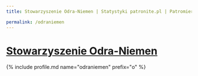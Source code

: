 ```yaml
---
title: Stowarzyszenie Odra-Niemen | Statystyki patronite.pl | Patromierz

permalink: /odraniemen
---
```


# [Stowarzyszenie Odra-Niemen](https://patronite.pl/odraniemen)

{% include profile.md name="odraniemen" prefix="o" %}
